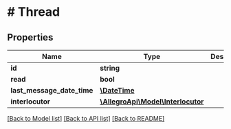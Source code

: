 # # Thread

## Properties

Name | Type | Description | Notes
------------ | ------------- | ------------- | -------------
**id** | **string** |  |
**read** | **bool** |  |
**last_message_date_time** | [**\DateTime**](\DateTime.md) |  | [optional]
**interlocutor** | [**\AllegroApi\Model\Interlocutor**](Interlocutor.md) |  | [optional]

[[Back to Model list]](../../README.md#models) [[Back to API list]](../../README.md#endpoints) [[Back to README]](../../README.md)
